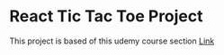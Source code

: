 # React Tic Tac Toe Project

This project is based of this udemy course section 
[Link](https://www.udemy.com/course/react-the-complete-guide-incl-redux/learn/lecture/39659738#overview)
